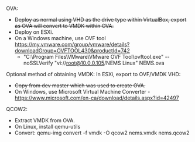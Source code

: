 OVA:

- ~~Deploy as normal using VHD as the drive type within VirtualBox, export as OVA will convert to VMDK within OVA.~~
- Deploy on ESXi.
- On a Windows machine, use OVF tool https://my.vmware.com/group/vmware/details?downloadGroup=OVFTOOL430&productId=742
  - "C:\Program Files\VMware\VMware OVF Tool\ovftool.exe" --noSSLVerify "vi://root@10.0.0.105/NEMS Linux" NEMS.ova

Optional method of obtaining VMDK: In ESXi, export to OVF/VMDK
VHD:

- ~~Copy from dev master which was used to create OVA.~~
- On Windows, use Microsoft Virtual Machine Converter - https://www.microsoft.com/en-ca/download/details.aspx?id=42497

QCOW2:
- Extract VMDK from OVA.
- On Linux, install qemu-utils
- Convert: qemu-img convert -f vmdk -O qcow2 nems.vmdk nems.qcow2
